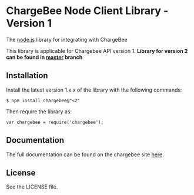 # ChargeBee Node Client Library - Version 1

The [node.js](http://nodejs.org/) library for integrating with ChargeBee

This library is applicable for Chargebee API version 1. <b>Library for version 2 can be found in [master](https://github.com/chargebee/chargebee-node) branch</b>

## Installation

Install the latest version 1.x.x of the library with the following commands:

	$ npm install chargebee@"<2"

Then require the library as:

	var chargebee = require('chargebee');

## Documentation

The full documentation can be found on the chargebee site [here](https://apidocs.chargebee.com/docs/api/v1/?lang=node).


## License

See the LICENSE file.

